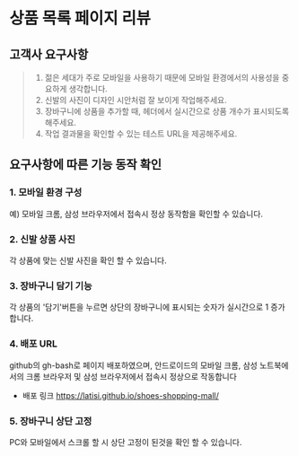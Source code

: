 # 상품 목록 페이지 리뷰

## 고객사 요구사항
>1. 젊은 세대가 주로 모바일을 사용하기 때문에 모바일 환경에서의 사용성을 중요하게 생각합니다.
>2. 신발의 사진이 디자인 시안처럼 잘 보이게 작업해주세요.
>3. 장바구니에 상품을 추가할 때, 헤더에서 실시간으로 상품 개수가 표시되도록 해주세요.
>4. 작업 결과물을 확인할 수 있는 테스트 URL을 제공해주세요.

## 요구사항에 따른 기능 동작 확인

### 1. 모바일 환경 구성
예) 모바일 크롬, 삼성 브라우저에서 접속시 정상 동작함을 확인할 수 있습니다. 

### 2. 신발 상품 사진
각 상품에 맞는 신발 사진을 확인 할 수 있습니다. 

### 3. 장바구니 담기 기능
각 상품의 '담기'버튼을 누르면 상단의 장바구니에 표시되는 숫자가 실시간으로 1 증가합니다. 

### 4. 배포 URL
github의 gh-bash로 페이지 배포하였으며,
안드로이드의 모바일 크롬, 삼성 노트북에서의 크롬 브라우저 및 삼성 브라우저에서 접속시 정상으로 작동합니다

- 배포 링크
<a>https://latisi.github.io/shoes-shopping-mall/</a>

### 5. 장바구니 상단 고정
PC와 모바일에서 스크롤 할 시 상단 고정이 된것을 확인 할 수 있습니다.

